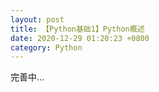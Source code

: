 ```yaml
---
layout: post
title: 【Python基础1】Python概述
date: 2020-12-29 01:20:23 +0800
category: Python 
---
```




完善中...
